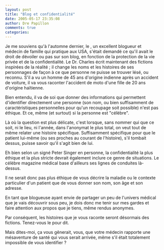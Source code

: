 ```yaml
---
layout: post
title: "Blog et confidentialité"
date: 2005-05-17 23:35:08
author: Dre Papillon
comments: true
categories: 
---
```



Je me souviens qu'à l'automne dernier, le , un excellent blogueur et médecin de famille qui pratique aux USA, s'était demandé ce qu'il avait le droit de dévoiler ou pas sur son blog, en fonction de la protection de la vie privée et de la confidentialité.  Le Dr. Charles écrit maintenant des fictions inspirées de la réalité ; il change les noms et les histoires de ses personnages de façon à ce que personne ne puisse se trouver lésé, ou reconnu.  S'il a vu un homme de 45 ans d'origine indienne après un accident de voiture, il va vous raconter l'accident de moto d'une fille de 20 ans d'origine haïtienne.

Bien entendu, il va de soi que donner des informations qui permettent d'identifier directement une personne (son nom, ou bien suffisamment de caractéristiques personnelles pour qu'un recoupage soit possible) n'est pas éthique.  Et ce, même (et surtout) si la personne est "célèbre".

Là où la question est plus délicate, c'est lorsque, sans nommer qui que ce soit, ni le lieu, ni l'année, dans l'anonymat le plus total, on veut tout de même relater une histoire spécifique.  Suffisamment spécifique pour que le patient lui-même (ou ses proches au courant de l'histoire), s'il tombait dessus, puisse savoir qu'il s'agit bien de lui.

Eh bien selon un  signé Peter Singer en personne, la confidentialité la plus éthique et la plus stricte devrait également inclure ce genre de situations.  Le célèbre magazine médical base d'ailleurs ses lignes de conduites là-dessus.

Il ne serait donc pas plus éthique de vous décrire la maladie ou le contexte particulier d'un patient que de vous donner son nom, son âge et son adresse.

En tant que blogueuse ayant envie de partager un peu de l'univers médical que je vais découvrir sous peu, je dois donc me tenir sur mes gardes et faire attention aux propos que je tiens, même rendus anonymes.

Par conséquent, les histoires que je vous raconte seront désormais des fictions.  Tenez-vous le pour dit.

Mais dites-moi, ça vous gênerait, vous, que votre médecin rapporte une mésaventure de santé qui vous serait arrivée, même s'il était totalement impossible de vous identifier ?
